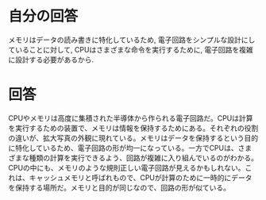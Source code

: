 # 自分の回答
メモリはデータの読み書きに特化しているため, 電子回路をシンプルな設計にしていることに対して, CPUはさまざまな命令を実行するために, 電子回路を複雑に設計する必要があるから.

# 回答
CPUやメモリは高度に集積された半導体から作られる電子回路だ。CPUは計算を実行するための装置で、メモリは情報を保持するためにある。それぞれの役割の違いが、拡大写真の外観に現れている。メモリはデータを保持するという目的に特化しているため、電子回路の形が均一になっている。一方でCPUは、さまざまな種類の計算を実行できるよう、回路が複雑に入り組んでいるのがわかる。CPUの中にも、メモリのような規則正しい電子回路が見えるかもしれない。これは、キャッシュメモリと呼ばれもので、CPUが計算のために一時的にデータを保持する場所だ。メモリと目的が同じなので、回路の形が似ている。